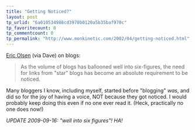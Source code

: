 ```yaml
---
title: "Getting Noticed?"
layout: post
tp_urlid: "6a010534988cd3970b0120a5b35baf970c"
tp_favoritecount: 0
tp_commentcount: 0
tp_permalink: "http://www.monkinetic.com/2002/04/getting-noticed.html"
---
```

<a href="http://tres_producers.blogspot.com/?/2002_04_07_tres_producers_archive.html">Eric Olsen</a> (via Dave) on blogs:

>As the volume of blogs has ballooned well into six-figures, the need for links from "star" blogs has become an absolute requirement to be noticed.

Many bloggers I know, including myself, started before "blogging" *was*, and did so for the joy of having a voice, NOT because they got noticed. I would probably keep doing this even if no one ever read it. (Heck, practically no one does now!)

*UPDATE 2009-09-16: "well into six figures"! HA!*
